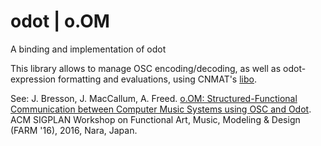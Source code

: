 # odot | o.OM

A binding and implementation of odot

This library allows to manage OSC encoding/decoding, as well as odot-expression formatting and evaluations, using CNMAT's [libo](https://github.com/CNMAT/libo).


See: J. Bresson, J. MacCallum, A. Freed. [o.OM: Structured-Functional Communication between Computer Music Systems using OSC and Odot](https://hal.archives-ouvertes.fr/hal-01353794). ACM SIGPLAN Workshop on Functional Art, Music, Modeling & Design (FARM '16), 2016, Nara, Japan.
